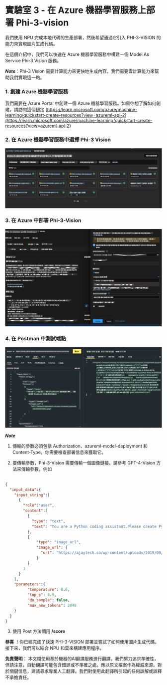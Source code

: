 # **實驗室 3 - 在 Azure 機器學習服務上部署 Phi-3-vision**

我們使用 NPU 完成本地代碼的生產部署，然後希望通過它引入 PHI-3-VISION 的能力來實現圖片生成代碼。

在這個介紹中，我們可以快速在 Azure 機器學習服務中構建一個 Model As Service Phi-3 Vision 服務。

***Note***：Phi-3 Vision 需要計算能力來更快地生成內容。我們需要雲計算能力來幫助我們實現這一點。

### **1. 創建 Azure 機器學習服務**

我們需要在 Azure Portal 中創建一個 Azure 機器學習服務。如果你想了解如何創建，請訪問這個鏈接 [https://learn.microsoft.com/azure/machine-learning/quickstart-create-resources?view=azureml-api-2](https://learn.microsoft.com/azure/machine-learning/quickstart-create-resources?view=azureml-api-2)

### **2. 在 Azure 機器學習服務中選擇 Phi-3 Vision**

![Catalog](../../../../../../../translated_images/vison_catalog.bad341c95280549cb1408f9d387dbaf819f8c25868eaa0fb699ea71e3da7e842.tw.png)

### **3. 在 Azure 中部署 Phi-3-Vision**

![Deploy](../../../../../../../translated_images/vision_deploy.a16e2cb64056d25adfe9e984f0d53e6435a44a05cf3239375c86d490e9789259.tw.png)

### **4. 在 Postman 中測試端點**

![Test](../../../../../../../translated_images/vision_test.31b672d213c01eb2353c25eeffeb7f20fa0a1bc3036fb3d4f5c9c8a077c609cd.tw.png)

***Note***

1. 傳輸的參數必須包括 Authorization、azureml-model-deployment 和 Content-Type。你需要檢查部署信息來獲取它。

2. 要傳輸參數，Phi-3-Vision 需要傳輸一個圖像鏈接。請參考 GPT-4-Vision 方法來傳輸參數，例如

```json

{
  "input_data":{
    "input_string":[
      {
        "role":"user",
        "content":[ 
          {
            "type": "text",
            "text": "You are a Python coding assistant.Please create Python code for image "
          },
          {
              "type": "image_url",
              "image_url": {
                "url": "https://ajaytech.co/wp-content/uploads/2019/09/index.png"
              }
          }
        ]
      }
    ],
    "parameters":{
          "temperature": 0.6,
          "top_p": 0.9,
          "do_sample": false,
          "max_new_tokens": 2048
    }
  }
}

```

3. 使用 Post 方法調用 **/score**

**恭喜** ！你已經完成了快速 PHI-3-VISION 部署並嘗試了如何使用圖片生成代碼。接下來，我們可以結合 NPU 和雲來構建應用程序。

**免責聲明**：
本文檔使用基於機器的AI翻譯服務進行翻譯。我們努力追求準確性，但請注意，自動翻譯可能包含錯誤或不準確之處。應以原文檔案作為權威來源。對於關鍵信息，建議尋求專業人工翻譯。我們對使用此翻譯所引起的任何誤解或誤釋不承擔責任。